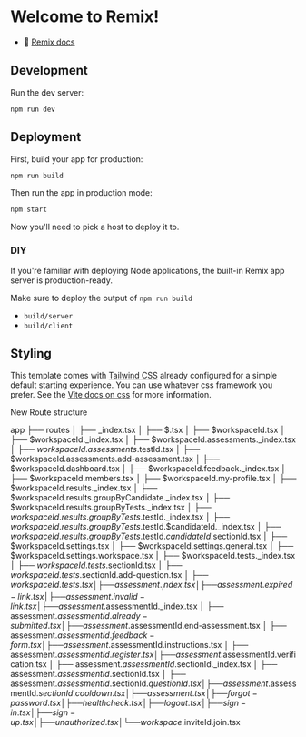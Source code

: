 # Welcome to Remix!

- 📖 [Remix docs](https://remix.run/docs)

## Development

Run the dev server:

```shellscript
npm run dev
```

## Deployment

First, build your app for production:

```sh
npm run build
```

Then run the app in production mode:

```sh
npm start
```

Now you'll need to pick a host to deploy it to.

### DIY

If you're familiar with deploying Node applications, the built-in Remix app server is production-ready.

Make sure to deploy the output of `npm run build`

- `build/server`
- `build/client`

## Styling

This template comes with [Tailwind CSS](https://tailwindcss.com/) already configured for a simple default starting experience. You can use whatever css framework you prefer. See the [Vite docs on css](https://vitejs.dev/guide/features.html#css) for more information.

New Route structure

app
├── routes
│   ├── _index.tsx
│   ├── $.tsx
│   ├── $workspaceId.tsx
│   ├── $workspaceId._index.tsx
│   ├── $workspaceId.assessments._index.tsx
│   ├── $workspaceId.assessments.$testId.tsx
│   ├── $workspaceId.assessments.add-assessment.tsx
│   ├── $workspaceId.dashboard.tsx
│   ├── $workspaceId.feedback._index.tsx
│   ├── $workspaceId.members.tsx
│   ├── $workspaceId.my-profile.tsx
│   ├── $workspaceId.results._index.tsx
│   ├── $workspaceId.results.groupByCandidate._index.tsx
│   ├── $workspaceId.results.groupByTests._index.tsx
│   ├── $workspaceId.results.groupByTests.$testId._index.tsx
│   ├── $workspaceId.results.groupByTests.$testId.$candidateId._index.tsx
│   ├── $workspaceId.results.groupByTests.$testId.$candidateId.$sectionId.tsx
│   ├── $workspaceId.settings.tsx
│   ├── $workspaceId.settings.general.tsx
│   ├── $workspaceId.settings.workspace.tsx
│   ├── $workspaceId.tests._index.tsx
│   ├── $workspaceId.tests.$sectionId.tsx
│   ├── $workspaceId.tests.$sectionId.add-question.tsx
│   ├── $workspaceId.tests.tsx
│   ├── assessment._index.tsx
│   ├── assessment.expired-link.tsx
│   ├── assessment.invalid-link.tsx
│   ├── assessment.$assessmentId._index.tsx
│   ├── assessment.$assessmentId.already-submitted.tsx
│   ├── assessment.$assessmentId.end-assessment.tsx
│   ├── assessment.$assessmentId.feedback-form.tsx
│   ├── assessment.$assessmentId.instructions.tsx
│   ├── assessment.$assessmentId.register.tsx
│   ├── assessment.$assessmentId.verification.tsx
│   ├── assessment.$assessmentId.$sectionId._index.tsx
│   ├── assessment.$assessmentId.$sectionId.tsx
│   ├── assessment.$assessmentId.$sectionId.$questionId.tsx
│   ├── assessment.$assessmentId.$sectionId.cooldown.tsx
│   ├── assessment.tsx
│   ├── forgot-password.tsx
│   ├── healthcheck.tsx
│   ├── logout.tsx
│   ├── sign-in.tsx
│   ├── sign-up.tsx
│   ├── unauthorized.tsx
│   └── workspace.$inviteId.join.tsx
